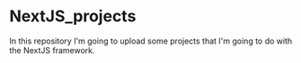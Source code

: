 # NextJS_projects
In this repository I'm going to upload some projects that I'm going to do with the NextJS framework.
